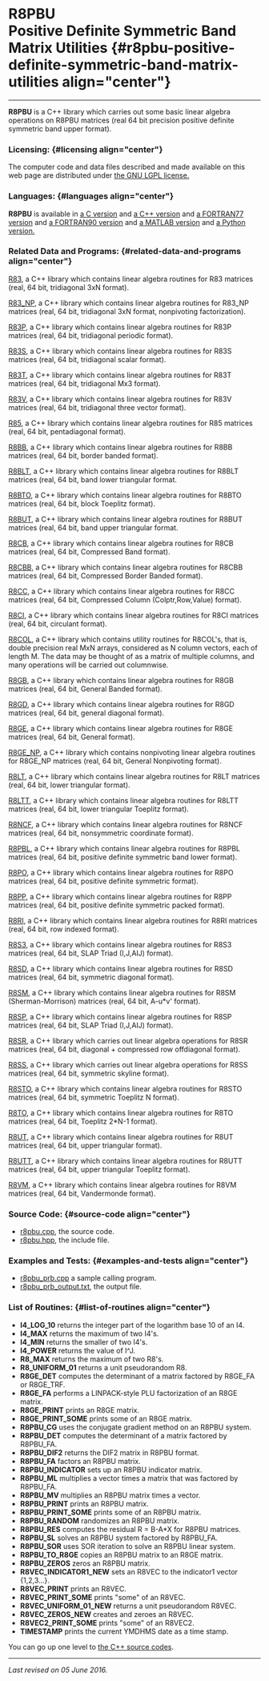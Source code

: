 R8PBU\
Positive Definite Symmetric Band Matrix Utilities {#r8pbu-positive-definite-symmetric-band-matrix-utilities align="center"}
=================================================

------------------------------------------------------------------------

**R8PBU** is a C++ library which carries out some basic linear algebra
operations on R8PBU matrices (real 64 bit precision positive definite
symmetric band upper format).

### Licensing: {#licensing align="center"}

The computer code and data files described and made available on this
web page are distributed under [the GNU LGPL
license.](../../txt/gnu_lgpl.txt)

### Languages: {#languages align="center"}

**R8PBU** is available in [a C version](../../c_src/r8pbu/r8pbu.html)
and [a C++ version](../../cpp_src/r8pbu/r8pbu.html) and [a FORTRAN77
version](../../f77_src/r8pbu/r8pbu.html) and [a FORTRAN90
version](../../f_src/r8pbu/r8pbu.html) and [a MATLAB
version](../../m_src/r8pbu/r8pbu.html) and [a Python
version.](../../py_src/r8pbu/r8pbu.html)

### Related Data and Programs: {#related-data-and-programs align="center"}

[R83](../../cpp_src/r83/r83.html), a C++ library which contains linear
algebra routines for R83 matrices (real, 64 bit, tridiagonal 3xN
format).

[R83\_NP](../../cpp_src/r83_np/r83_np.html), a C++ library which
contains linear algebra routines for R83\_NP matrices (real, 64 bit,
tridiagonal 3xN format, nonpivoting factorization).

[R83P](../../cpp_src/r83p/r83p.html), a C++ library which contains
linear algebra routines for R83P matrices (real, 64 bit, tridiagonal
periodic format).

[R83S](../../cpp_src/r83s/r83s.html), a C++ library which contains
linear algebra routines for R83S matrices (real, 64 bit, tridiagonal
scalar format).

[R83T](../../cpp_src/r83t/r83t.html), a C++ library which contains
linear algebra routines for R83T matrices (real, 64 bit, tridiagonal Mx3
format).

[R83V](../../cpp_src/r83v/r83v.html), a C++ library which contains
linear algebra routines for R83V matrices (real, 64 bit, tridiagonal
three vector format).

[R85](../../cpp_src/r85/r85.html), a C++ library which contains linear
algebra routines for R85 matrices (real, 64 bit, pentadiagonal format).

[R8BB](../../cpp_src/r8bb/r8bb.html), a C++ library which contains
linear algebra routines for R8BB matrices (real, 64 bit, border banded
format).

[R8BLT](../../cpp_src/r8blt/r8blt.html), a C++ library which contains
linear algebra routines for R8BLT matrices (real, 64 bit, band lower
triangular format.

[R8BTO](../../cpp_src/r8bto/r8bto.html), a C++ library which contains
linear algebra routines for R8BTO matrices (real, 64 bit, block Toeplitz
format).

[R8BUT](../../cpp_src/r8but/r8but.html), a C++ library which contains
linear algebra routines for R8BUT matrices (real, 64 bit, band upper
triangular format.

[R8CB](../../cpp_src/r8cb/r8cb.html), a C++ library which contains
linear algebra routines for R8CB matrices (real, 64 bit, Compressed Band
format).

[R8CBB](../../cpp_src/r8cbb/r8cbb.html), a C++ library which contains
linear algebra routines for R8CBB matrices (real, 64 bit, Compressed
Border Banded format).

[R8CC](../../cpp_src/r8cc/r8cc.html), a C++ library which contains
linear algebra routines for R8CC matrices (real, 64 bit, Compressed
Column (Colptr,Row,Value) format).

[R8CI](../../cpp_src/r8ci/r8ci.html), a C++ library which contains
linear algebra routines for R8CI matrices (real, 64 bit, circulant
format).

[R8COL](../../cpp_src/r8col/r8col.html), a C++ library which contains
utility routines for R8COL's, that is, double precision real MxN arrays,
considered as N column vectors, each of length M. The data may be
thought of as a matrix of multiple columns, and many operations will be
carried out columnwise.

[R8GB](../../cpp_src/r8gb/r8gb.html), a C++ library which contains
linear algebra routines for R8GB matrices (real, 64 bit, General Banded
format).

[R8GD](../../cpp_src/r8gd/r8gd.html), a C++ library which contains
linear algebra routines for R8GD matrices (real, 64 bit, general
diagonal format).

[R8GE](../../cpp_src/r8ge/r8ge.html), a C++ library which contains
linear algebra routines for R8GE matrices (real, 64 bit, General
format).

[R8GE\_NP](../../cpp_src/r8ge_np/r8ge_np.html), a C++ library which
contains nonpivoting linear algebra routines for R8GE\_NP matrices
(real, 64 bit, General Nonpivoting format).

[R8LT](../../cpp_src/r8lt/r8lt.html), a C++ library which contains
linear algebra routines for R8LT matrices (real, 64 bit, lower
triangular format).

[R8LTT](../../cpp_src/r8ltt/r8ltt.html), a C++ library which contains
linear algebra routines for R8LTT matrices (real, 64 bit, lower
triangular Toeplitz format).

[R8NCF](../../cpp_src/r8ncf/r8ncf.html), a C++ library which contains
linear algebra routines for R8NCF matrices (real, 64 bit, nonsymmetric
coordinate format).

[R8PBL](../../cpp_src/r8pbl/r8pbl.html), a C++ library which contains
linear algebra routines for R8PBL matrices (real, 64 bit, positive
definite symmetric band lower format).

[R8PO](../../cpp_src/r8po/r8po.html), a C++ library which contains
linear algebra routines for R8PO matrices (real, 64 bit, positive
definite symmetric format).

[R8PP](../../cpp_src/r8pp/r8pp.html), a C++ library which contains
linear algebra routines for R8PP matrices (real, 64 bit, positive
definite symmetric packed format).

[R8RI](../../cpp_src/r8ri/r8ri.html), a C++ library which contains
linear algebra routines for R8RI matrices (real, 64 bit, row indexed
format).

[R8S3](../../cpp_src/r8s3/r8s3.html), a C++ library which contains
linear algebra routines for R8S3 matrices (real, 64 bit, SLAP Triad
(I,J,AIJ) format).

[R8SD](../../cpp_src/r8sd/r8sd.html), a C++ library which contains
linear algebra routines for R8SD matrices (real, 64 bit, symmetric
diagonal format).

[R8SM](../../cpp_src/r8sm/r8sm.html), a C++ library which contains
linear algebra routines for R8SM (Sherman-Morrison) matrices (real, 64
bit, A-u\*v' format).

[R8SP](../../cpp_src/r8sp/r8sp.html), a C++ library which contains
linear algebra routines for R8SP matrices (real, 64 bit, SLAP Triad
(I,J,AIJ) format).

[R8SR](../../cpp_src/r8sr/r8sr.html), a C++ library which carries out
linear algebra operations for R8SR matrices (real, 64 bit, diagonal +
compressed row offdiagonal format).

[R8SS](../../cpp_src/r8ss/r8ss.html), a C++ library which carries out
linear algebra operations for R8SS matrices (real, 64 bit, symmetric
skyline format).

[R8STO](../../cpp_src/r8sto/r8sto.html), a C++ library which contains
linear algebra routines for R8STO matrices (real, 64 bit, symmetric
Toeplitz N format).

[R8TO](../../cpp_src/r8to/r8to.html), a C++ library which contains
linear algebra routines for R8TO matrices (real, 64 bit, Toeplitz 2\*N-1
format).

[R8UT](../../cpp_src/r8ut/r8ut.html), a C++ library which contains
linear algebra routines for R8UT matrices (real, 64 bit, upper
triangular format).

[R8UTT](../../cpp_src/r8utt/r8utt.html), a C++ library which contains
linear algebra routines for R8UTT matrices (real, 64 bit, upper
triangular Toeplitz format).

[R8VM](../../cpp_src/r8vm/r8vm.html), a C++ library which contains
linear algebra routines for R8VM matrices (real, 64 bit, Vandermonde
format).

### Source Code: {#source-code align="center"}

-   [r8pbu.cpp](r8pbu.cpp), the source code.
-   [r8pbu.hpp](r8pbu.hpp), the include file.

### Examples and Tests: {#examples-and-tests align="center"}

-   [r8pbu\_prb.cpp](r8pbu_prb.cpp) a sample calling program.
-   [r8pbu\_prb\_output.txt](r8pbu_prb_output.txt), the output file.

### List of Routines: {#list-of-routines align="center"}

-   **I4\_LOG\_10** returns the integer part of the logarithm base 10 of
    an I4.
-   **I4\_MAX** returns the maximum of two I4's.
-   **I4\_MIN** returns the smaller of two I4's.
-   **I4\_POWER** returns the value of I\^J.
-   **R8\_MAX** returns the maximum of two R8's.
-   **R8\_UNIFORM\_01** returns a unit pseudorandom R8.
-   **R8GE\_DET** computes the determinant of a matrix factored by
    R8GE\_FA or R8GE\_TRF.
-   **R8GE\_FA** performs a LINPACK-style PLU factorization of an R8GE
    matrix.
-   **R8GE\_PRINT** prints an R8GE matrix.
-   **R8GE\_PRINT\_SOME** prints some of an R8GE matrix.
-   **R8PBU\_CG** uses the conjugate gradient method on an R8PBU system.
-   **R8PBU\_DET** computes the determinant of a matrix factored by
    R8PBU\_FA.
-   **R8PBU\_DIF2** returns the DIF2 matrix in R8PBU format.
-   **R8PBU\_FA** factors an R8PBU matrix.
-   **R8PBU\_INDICATOR** sets up an R8PBU indicator matrix.
-   **R8PBU\_ML** multiplies a vector times a matrix that was factored
    by R8PBU\_FA.
-   **R8PBU\_MV** multiplies an R8PBU matrix times a vector.
-   **R8PBU\_PRINT** prints an R8PBU matrix.
-   **R8PBU\_PRINT\_SOME** prints some of an R8PBU matrix.
-   **R8PBU\_RANDOM** randomizes an R8PBU matrix.
-   **R8PBU\_RES** computes the residual R = B-A\*X for R8PBU matrices.
-   **R8PBU\_SL** solves an R8PBU system factored by R8PBU\_FA.
-   **R8PBU\_SOR** uses SOR iteration to solve an R8PBU linear system.
-   **R8PBU\_TO\_R8GE** copies an R8PBU matrix to an R8GE matrix.
-   **R8PBU\_ZEROS** zeros an R8PBU matrix.
-   **R8VEC\_INDICATOR1\_NEW** sets an R8VEC to the indicator1 vector
    {1,2,3...}.
-   **R8VEC\_PRINT** prints an R8VEC.
-   **R8VEC\_PRINT\_SOME** prints "some" of an R8VEC.
-   **R8VEC\_UNIFORM\_01\_NEW** returns a unit pseudorandom R8VEC.
-   **R8VEC\_ZEROS\_NEW** creates and zeroes an R8VEC.
-   **R8VEC2\_PRINT\_SOME** prints "some" of an R8VEC2.
-   **TIMESTAMP** prints the current YMDHMS date as a time stamp.

You can go up one level to [the C++ source codes](../cpp_src.html).

------------------------------------------------------------------------

*Last revised on 05 June 2016.*
